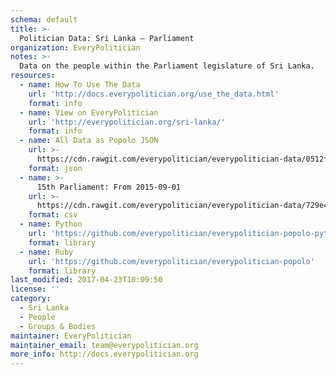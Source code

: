 ```yaml
---
schema: default
title: >-
  Politician Data: Sri Lanka — Parliament
organization: EveryPolitician
notes: >-
  Data on the people within the Parliament legislature of Sri Lanka.
resources:
  - name: How To Use The Data
    url: 'http://docs.everypolitician.org/use_the_data.html'
    format: info
  - name: View on EveryPolitician
    url: 'http://everypolitician.org/sri-lanka/'
    format: info
  - name: All Data as Popolo JSON
    url: >-
      https://cdn.rawgit.com/everypolitician/everypolitician-data/0512f638287c0d2258376a84e07ad3a607803204/data/Sri_Lanka/Parliament/ep-popolo-v1.0.json
    format: json
  - name: >-
      15th Parliament: From 2015-09-01
    url: >-
      https://cdn.rawgit.com/everypolitician/everypolitician-data/729e4cc5191a2ce5722c66a2f5d8459644418290/data/Sri_Lanka/Parliament/term-15.csv
    format: csv
  - name: Python
    url: 'https://github.com/everypolitician/everypolitician-popolo-python'
    format: library
  - name: Ruby
    url: 'https://github.com/everypolitician/everypolitician-popolo'
    format: library
last_modified: 2017-04-23T10:09:50
license: ''
category:
  - Sri Lanka
  - People
  - Groups & Bodies
maintainer: EveryPolitician
maintainer_email: team@everypolitician.org
more_info: http://docs.everypolitician.org
---
```

